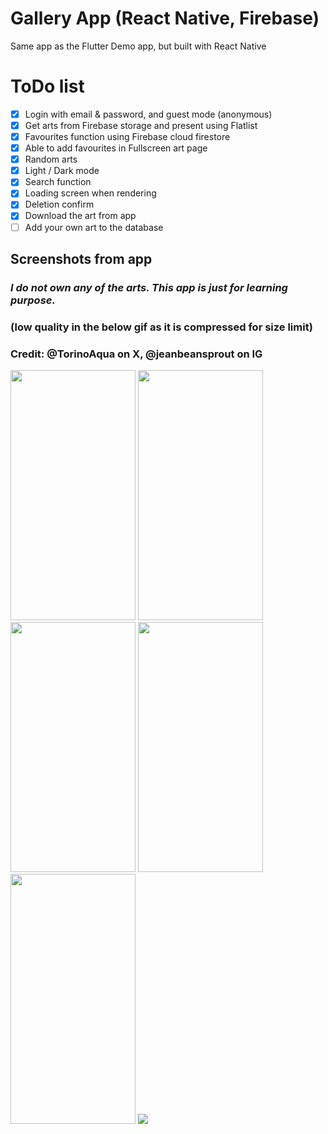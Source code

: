 # Gallery App (React Native, Firebase)
Same app as the Flutter Demo app, but built with React Native

# ToDo list
- [x] Login with email & password, and guest mode (anonymous)
- [x] Get arts from Firebase storage and present using Flatlist
- [x] Favourites function using Firebase cloud firestore
- [x] Able to add favourites in Fullscreen art page
- [x] Random arts
- [x] Light / Dark mode
- [x] Search function
- [x] Loading screen when rendering
- [x] Deletion confirm
- [x] Download the art from app
- [ ] Add your own art to the database

## Screenshots from app
### *I do not own any of the arts. This app is just for learning purpose.*
### (low quality in the below gif as it is compressed for size limit)
### Credit: @TorinoAqua on X, @jeanbeansprout on IG
<img src="https://github.com/TYgen2/ReactNative-DemoApp/assets/93910466/a1ceca43-db32-4068-8c2d-5654249a2f2f" width="200" height="400"/>
<img src="https://github.com/TYgen2/ReactNative-DemoApp/assets/93910466/97576d6f-f81f-4427-8b5a-26cb24d36b61" width="200" height="400"/>
<img src="https://github.com/TYgen2/ReactNative-DemoApp/assets/93910466/897eb363-85db-47a9-9a7a-56ed55555dbf" width="200" height="400"/>
<img src="https://github.com/TYgen2/ReactNative-DemoApp/assets/93910466/18e489ab-d976-4a2d-a4b5-e6be6b81570f" width="200" height="400"/>
<img src="https://github.com/TYgen2/ReactNative-DemoApp/assets/93910466/1c66bd06-4d9a-4e81-8ed6-25613e49c183" width="200" height="400"/>
<img src="https://github.com/TYgen2/ReactNative-DemoApp/assets/93910466/2a3d1784-7204-438a-ba5b-25f287617576"/>
